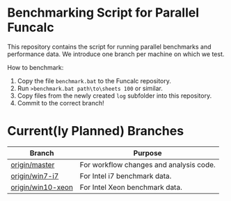 # Benchmarking Script for Parallel Funcalc #

This repository contains the script for running parallel benchmarks and performance data.  We introduce one branch per machine on which we test.

How to benchmark:

1. Copy the file `benchmark.bat` to the Funcalc repository.
2. Run `>benchmark.bat path\to\sheets 100` or similar.
3. Copy files from the newly created `log` subfolder into this repository.
4. Commit to the correct branch!


# Current(ly Planned) Branches #

| Branch                | Purpose                                 |
|-----------------------|-----------------------------------------|
| [origin/master]()     | For workflow changes and analysis code. |
| [origin/win7-i7]()    | For Intel i7 benchmark data.            |
| [origin/win10-xeon]() | For Intel Xeon benchmark data.          |
